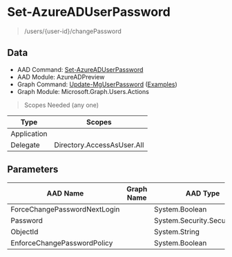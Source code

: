 # Set-AzureADUserPassword

> /users/{user-id}/changePassword

## Data

+ AAD Command: [Set-AzureADUserPassword](https://docs.microsoft.com/en-us/powershell/module/AzureADPreview/Set-AzureADUserPassword)
+ AAD Module: AzureADPreview
+ Graph Command: [Update-MgUserPassword](https://docs.microsoft.com/en-us/powershell/module/Microsoft.Graph.Users.Actions/Update-MgUserPassword) ([Examples](https://github.com/orgs/msgraph/discussions?discussions_q=Update-MgUserPassword))
+ Graph Module: Microsoft.Graph.Users.Actions

> Scopes Needed (any one)

|Type|Scopes|
|---|---|
|Application||
|Delegate|Directory.AccessAsUser.All|

## Parameters

|AAD Name|Graph Name|AAD Type|Graph Type|Infos|
|---|---|---|---|---|
|ForceChangePasswordNextLogin||System.Boolean|||
|Password||System.Security.SecureString|||
|ObjectId||System.String|||
|EnforceChangePasswordPolicy||System.Boolean|||

